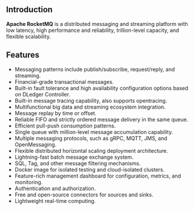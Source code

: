 ## Introduction

**Apache RocketMQ** is a distributed messaging and streaming platform with low latency, high performance and reliability, trillion-level capacity, and flexible scalability.

## Features

- Messaging patterns include publish/subscribe, request/reply, and streaming.
- Financial-grade transactional messages.
- Built-in fault tolerance and high availability configuration options based on DLedger Controller.
- Built-in message tracing capability, also supports opentracing.
- Multifunctional big data and streaming ecosystem integration.
- Message replay by time or offset.
- Reliable FIFO and strictly ordered message delivery in the same queue.
- Efficient pull-push consumption patterns.
- Single queue with million-level message accumulation capability.
- Multiple messaging protocols, such as gRPC, MQTT, JMS, and OpenMessaging.
- Flexible distributed horizontal scaling deployment architecture.
- Lightning-fast batch message exchange system.
- SQL, Tag, and other message filtering mechanisms.
- Docker image for isolated testing and cloud-isolated clusters.
- Feature-rich management dashboard for configuration, metrics, and monitoring.
- Authentication and authorization.
- Free and open-source connectors for sources and sinks.
- Lightweight real-time computing.
